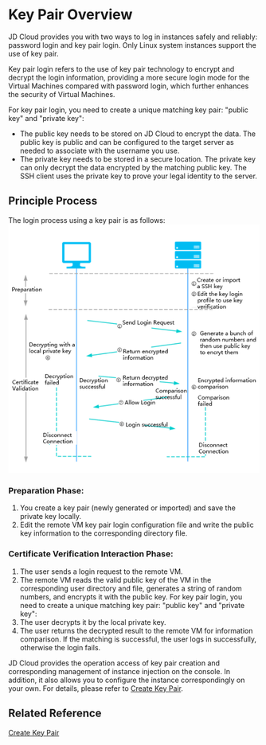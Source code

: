 # Key Pair Overview
JD Cloud provides you with two ways to log in instances safely and reliably: password login and key pair login. Only Linux system instances support the use of key pair.

Key pair login refers to the use of key pair technology to encrypt and decrypt the login information, providing a more secure login mode for the Virtual Machines compared with password login, which further enhances the security of Virtual Machines.

For key pair login, you need to create a unique matching key pair: "public key" and "private key":

* The public key needs to be stored on JD Cloud to encrypt the data. The public key is public and can be configured to the target server as needed to associate with the username you use.
* The private key needs to be stored in a secure location. The private key can only decrypt the data encrypted by the matching public key. The SSH client uses the private key to prove your legal identity to the server.

## Principle Process
The login process using a key pair is as follows:
![](../../../../../image/vm/Operation-Guide-keypair-overview1.png)

### Preparation Phase:
1. You create a key pair (newly generated or imported) and save the private key locally.
2. Edit the remote VM key pair login configuration file and write the public key information to the corresponding directory file.

### Certificate Verification Interaction Phase:

1. The user sends a login request to the remote VM.
2. The remote VM reads the valid public key of the VM in the corresponding user directory and file, generates a string of random numbers, and encrypts it with the public key.
For key pair login, you need to create a unique matching key pair: "public key" and "private key":
4. The user decrypts it by the local private key.
5. The user returns the decrypted result to the remote VM for information comparison. If the matching is successful, the user logs in successfully, otherwise the login fails.

JD Cloud provides the operation  access of key pair creation and corresponding management of instance injection on the console. In addition, it also allows you to configure the instance correspondingly on your own. For details, please refer to [Create Key Pair](Create-Keypair.md).

## Related Reference

[Create Key Pair](Create-Keypair.md)


  [1]: ./images/Operation-Guide-keypair-overview1.png "Operation-Guide-keypair-overview1.png"